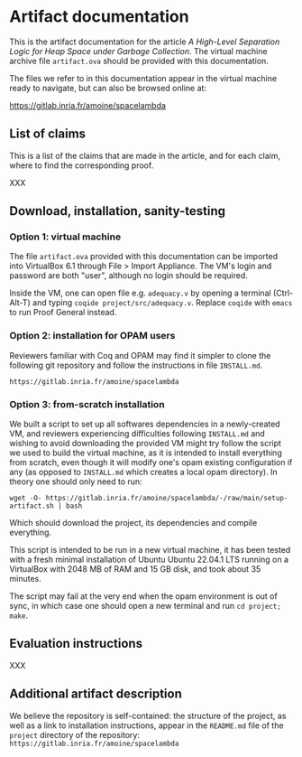 # Artifact documentation

This is the artifact documentation for the article *A High-Level
Separation Logic for Heap Space under Garbage Collection*. The virtual
machine archive file `artifact.ova` should be provided with this documentation.

The files we refer to in this documentation appear in the virtual machine
	ready to navigate, but can also be browsed online at:

  https://gitlab.inria.fr/amoine/spacelambda


## List of claims

This is a list of the claims that are made in the article, and for each claim,
where to find the corresponding proof.

XXX

## Download, installation, sanity-testing

### Option 1: virtual machine

The file `artifact.ova` provided with this documentation can be
imported into VirtualBox 6.1 through File > Import Appliance.
The VM's login and password are both "user", although no login should be required.

Inside the VM, one can open file e.g. `adequacy.v` by opening a terminal
(Ctrl-Alt-T) and typing `coqide project/src/adequacy.v`. Replace `coqide` with
`emacs` to run Proof General instead.

### Option 2: installation for OPAM users

Reviewers familiar with Coq and OPAM may find it simpler to clone the
following git repository and follow the instructions in file
`INSTALL.md`.

```
https://gitlab.inria.fr/amoine/spacelambda
```

### Option 3: from-scratch installation

We built a script to set up all softwares dependencies in a newly-created VM,
and reviewers experiencing difficulties following `INSTALL.md` and wishing to
avoid downloading the provided VM might try follow the script we used to build
the virtual machine, as it is intended to install everything from scratch,
even though it will modify one's opam existing configuration if any (as
opposed to `INSTALL.md` which creates a local opam directory). In theory one
should only need to run:

```
wget -O- https://gitlab.inria.fr/amoine/spacelambda/-/raw/main/setup-artifact.sh | bash
```

Which should download the project, its dependencies and compile everything.

This script is intended to be run in a new virtual machine, it has been tested
with a fresh minimal installation of Ubuntu Ubuntu 22.04.1 LTS running on a VirtualBox with
2048 MB of RAM and 15 GB disk, and took about 35 minutes.

The script may fail at the very end when the opam environment is out of sync,
in which case one should open a new terminal and run `cd project; make`.


## Evaluation instructions

XXX

## Additional artifact description

We believe the repository is self-contained: the structure of the project, as
well as a link to installation instructions, appear in the `README.md` file of
the `project` directory of the repository:
`https://gitlab.inria.fr/amoine/spacelambda`
